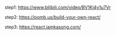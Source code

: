 step1: https://www.bilibili.com/video/BV1Ki4y1u7Vr

step2: https://pomb.us/build-your-own-react/

step3: https://react.iamkasong.com/
